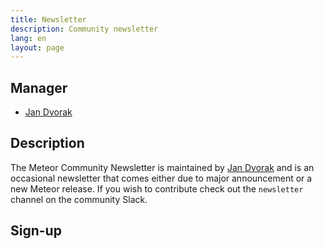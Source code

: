 ```yaml
---
title: Newsletter
description: Community newsletter
lang: en
layout: page
---
```


## Manager
* [Jan Dvorak](https://github.com/sponsors/StorytellerCZ)

## Description
The Meteor Community Newsletter is maintained by [Jan Dvorak](https://github.com/sponsors/StorytellerCZ) and is an occasional newsletter that comes either due to major announcement or a new Meteor release.
If you wish to contribute check out the `newsletter` channel on the community Slack.

## Sign-up
<!-- Begin Constant Contact Active Forms -->
<script> var _ctct_m = "63e1ff839a591c2755665126fcf01bc0"; </script>
<script id="signupScript" src="//static.ctctcdn.com/js/signup-form-widget/current/signup-form-widget.min.js" async defer></script>
<!-- End Constant Contact Active Forms -->
<!-- Begin Constant Contact Inline Form Code -->
<div class="ctct-inline-form" data-form-id="6a5e41b7-0308-475a-9ee9-1efbddbe22fe"></div>
<!-- End Constant Contact Inline Form Code -->
